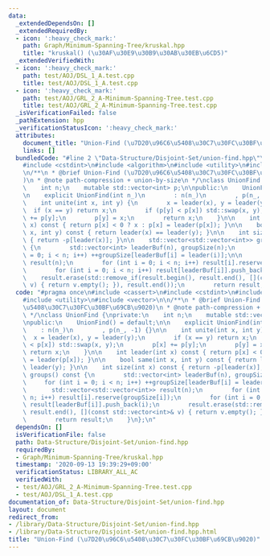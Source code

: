 ```yaml
---
data:
  _extendedDependsOn: []
  _extendedRequiredBy:
  - icon: ':heavy_check_mark:'
    path: Graph/Minimum-Spanning-Tree/kruskal.hpp
    title: "kruskal() (\u30AF\u30E9\u30B9\u30AB\u30EB\u6CD5)"
  _extendedVerifiedWith:
  - icon: ':heavy_check_mark:'
    path: test/AOJ/DSL_1_A.test.cpp
    title: test/AOJ/DSL_1_A.test.cpp
  - icon: ':heavy_check_mark:'
    path: test/AOJ/GRL_2_A-Minimum-Spanning-Tree.test.cpp
    title: test/AOJ/GRL_2_A-Minimum-Spanning-Tree.test.cpp
  _isVerificationFailed: false
  _pathExtension: hpp
  _verificationStatusIcon: ':heavy_check_mark:'
  attributes:
    document_title: "Union-Find (\u7D20\u96C6\u5408\u30C7\u30FC\u30BF\u69CB\u9020)"
    links: []
  bundledCode: "#line 2 \"Data-Structure/Disjoint-Set/union-find.hpp\"\n#include <cassert>\n\
    #include <cstdint>\n#include <algorithm>\n#include <utility>\n#include <vector>\n\
    \n/**\n * @brief Union-Find (\u7D20\u96C6\u5408\u30C7\u30FC\u30BF\u69CB\u9020\
    )\n * @note path-compression + union-by-size\n */\nclass UnionFind {\nprivate:\n\
    \    int n;\n    mutable std::vector<int> p;\n\npublic:\n    UnionFind() = default;\n\
    \n    explicit UnionFind(int n_)\n        : n(n_)\n        , p(n_, -1) {}\n\n\
    \    int unite(int x, int y) {\n        x = leader(x), y = leader(y);\n      \
    \  if (x == y) return x;\n        if (p[y] < p[x]) std::swap(x, y);\n        p[x]\
    \ += p[y];\n        p[y] = x;\n        return x;\n    }\n\n    int leader(int\
    \ x) const { return p[x] < 0 ? x : p[x] = leader(p[x]); }\n\n    bool same(int\
    \ x, int y) const { return leader(x) == leader(y); }\n\n    int size(int x) const\
    \ { return -p[leader(x)]; }\n\n    std::vector<std::vector<int>> groups() const\
    \ {\n        std::vector<int> leaderBuf(n), groupSize(n);\n        for (int i\
    \ = 0; i < n; i++) ++groupSize[leaderBuf[i] = leader(i)];\n\n        std::vector<std::vector<int>>\
    \ result(n);\n        for (int i = 0; i < n; i++) result[i].reserve(groupSize[i]);\n\
    \        for (int i = 0; i < n; i++) result[leaderBuf[i]].push_back(i);\n    \
    \    result.erase(std::remove_if(result.begin(), result.end(), [](const std::vector<int>&\
    \ v) { return v.empty(); }), result.end());\n        return result;\n    }\n};\n"
  code: "#pragma once\n#include <cassert>\n#include <cstdint>\n#include <algorithm>\n\
    #include <utility>\n#include <vector>\n\n/**\n * @brief Union-Find (\u7D20\u96C6\
    \u5408\u30C7\u30FC\u30BF\u69CB\u9020)\n * @note path-compression + union-by-size\n\
    \ */\nclass UnionFind {\nprivate:\n    int n;\n    mutable std::vector<int> p;\n\
    \npublic:\n    UnionFind() = default;\n\n    explicit UnionFind(int n_)\n    \
    \    : n(n_)\n        , p(n_, -1) {}\n\n    int unite(int x, int y) {\n      \
    \  x = leader(x), y = leader(y);\n        if (x == y) return x;\n        if (p[y]\
    \ < p[x]) std::swap(x, y);\n        p[x] += p[y];\n        p[y] = x;\n       \
    \ return x;\n    }\n\n    int leader(int x) const { return p[x] < 0 ? x : p[x]\
    \ = leader(p[x]); }\n\n    bool same(int x, int y) const { return leader(x) ==\
    \ leader(y); }\n\n    int size(int x) const { return -p[leader(x)]; }\n\n    std::vector<std::vector<int>>\
    \ groups() const {\n        std::vector<int> leaderBuf(n), groupSize(n);\n   \
    \     for (int i = 0; i < n; i++) ++groupSize[leaderBuf[i] = leader(i)];\n\n \
    \       std::vector<std::vector<int>> result(n);\n        for (int i = 0; i <\
    \ n; i++) result[i].reserve(groupSize[i]);\n        for (int i = 0; i < n; i++)\
    \ result[leaderBuf[i]].push_back(i);\n        result.erase(std::remove_if(result.begin(),\
    \ result.end(), [](const std::vector<int>& v) { return v.empty(); }), result.end());\n\
    \        return result;\n    }\n};\n"
  dependsOn: []
  isVerificationFile: false
  path: Data-Structure/Disjoint-Set/union-find.hpp
  requiredBy:
  - Graph/Minimum-Spanning-Tree/kruskal.hpp
  timestamp: '2020-09-13 19:39:29+09:00'
  verificationStatus: LIBRARY_ALL_AC
  verifiedWith:
  - test/AOJ/GRL_2_A-Minimum-Spanning-Tree.test.cpp
  - test/AOJ/DSL_1_A.test.cpp
documentation_of: Data-Structure/Disjoint-Set/union-find.hpp
layout: document
redirect_from:
- /library/Data-Structure/Disjoint-Set/union-find.hpp
- /library/Data-Structure/Disjoint-Set/union-find.hpp.html
title: "Union-Find (\u7D20\u96C6\u5408\u30C7\u30FC\u30BF\u69CB\u9020)"
---
```

